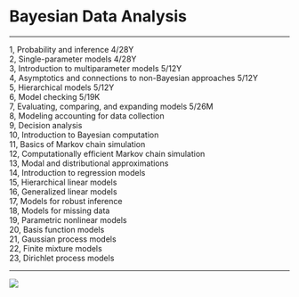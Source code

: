 # Bayesian Data Analysis
<hr>
1,  Probability and inference 4/28Y<br>
2,  Single-parameter models 4/28Y<br>
3,  Introduction to multiparameter models 5/12Y<br>
4,  Asymptotics and connections to non-Bayesian approaches 5/12Y<br>
5,  Hierarchical models 5/12Y<br>
6,  Model checking 5/19K<br>
7,  Evaluating, comparing, and expanding models 5/26M<br>
8,  Modeling accounting for data collection<br>
9,  Decision analysis<br>
10, Introduction to Bayesian computation<br>
11, Basics of Markov chain simulation<br>
12, Computationally efficient Markov chain simulation<br>
13, Modal and distributional approximations<br>
14, Introduction to regression models<br>
15, Hierarchical linear models<br>
16, Generalized linear models<br>
17, Models for robust inference<br>
18, Models for missing data<br>
19, Parametric nonlinear models<br>
20, Basis function models<br>
21, Gaussian process models<br>
22, Finite mixture models<br>
23, Dirichlet process models<br>
<hr>
<img src="https://images-na.ssl-images-amazon.com/images/I/51X9jo470bL._SX325_BO1,204,203,200_.jpg">
